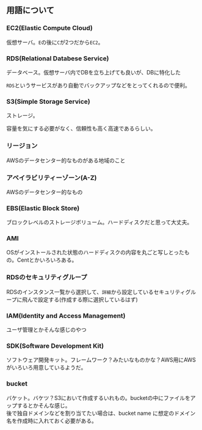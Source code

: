 ## 用語について

### EC2(Elastic Compute Cloud)

仮想サーバ。`E`の後に`C`が2つだから`EC2`。


### RDS(Relational Databese Service)

データベース。仮想サーバ内でDBを立ち上げても良いが、DBに特化した

`RDS`というサービスがあり自動でバックアップなどをとってくれるので便利。


### S3(Simple Storage Service)

ストレージ。

容量を気にする必要がなく、信頼性も高く高速であるらしい。


### リージョン
AWSのデータセンター的なものがある地域のこと


### アベイラビリティーゾーン(A-Z)
AWSのデータセンター的なもの


### EBS(Elastic Block Store)
ブロックレベルのストレージボリューム。ハードディスクだと思って大丈夫。


### AMI
OSがインストールされた状態のハードディスクの内容を丸ごと写しとったもの。Centとかいろいろある。


### RDSのセキュリティグループ
RDSのインスタンス一覧から選択して、`詳細`から設定しているセキュリティグループに飛んで設定する(作成する際に選択しているはず)


### IAM(Identity and Access Management)
ユーザ管理とかそんな感じのやつ


### SDK(Software Development Kit)
ソフトウェア開発キット。フレームワーク？みたいなものかな？AWS用にAWSがいろいろ用意しているようだ。


### bucket
バケット。バケツ？S3において作成するいれもの。bucketの中にファイルをアップするとかそんな感じ。  
後で独自ドメインなどを割り当てたい場合は、bucket name に想定のドメイン名を作成時に入れておく必要がある。
